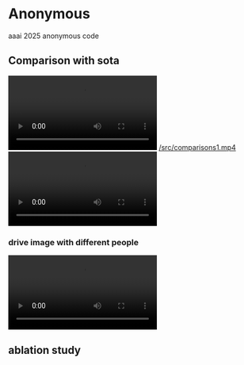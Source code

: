 # Anonymous
aaai 2025 anonymous code

## Comparison with sota

<video src="[/src/comparisons1.mp4](https://www.youtube.com/watch?v=qzsR89u5Ynw)" ></video>
[/src/comparisons1.mp4](https://www.youtube.com/watch?v=qzsR89u5Ynw)
<video src="src/comparisons2.mp4" ></video>


### drive image with different people
<video src="[src/cosplay.mp4](https://www.youtube.com/watch?v=Rr5hfaGVwjc)" ></video>


## ablation study

